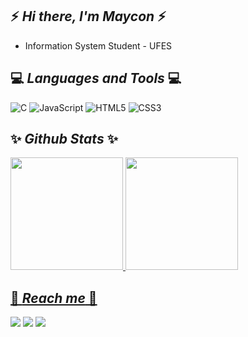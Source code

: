 ## ⚡ *Hi there, I'm Maycon* ⚡

* Information System Student - UFES

## 💻 *Languages and Tools* 💻

![C](https://img.shields.io/badge/c-%2300599C.svg?style=for-the-badge&logo=c&logoColor=white)
![JavaScript](https://img.shields.io/badge/javascript-%23323330.svg?style=for-the-badge&logo=javascript&logoColor=%23F7DF1E)
![HTML5](https://img.shields.io/badge/html5-%23E34F26.svg?style=for-the-badge&logo=html5&logoColor=white)
![CSS3](https://img.shields.io/badge/css3-%231572B6.svg?style=for-the-badge&logo=css3&logoColor=white)

## ✨ *Github Stats* ✨

<div>
<a href="https://github.com/MayconTostes">
<img loading="lazy" height="180em" src="https://github-readme-stats.vercel.app/api?username=MayconTostes&show_icons=true&theme=dark"/>
<img loading="lazy" height="180em" src="https://github-readme-stats.vercel.app/api/top-langs/?username=MayconTostes&layout=compact&theme=dark"/>
</div>

## 📲 *Reach me* 📲

<div>
<a href="https://www.linkedin.com/in/maycontostes/" target="_blank"><img loading="lazy" src="https://img.shields.io/badge/-LinkedIn-%230077B5?style=for-the-badge&logo=linkedin&logoColor=white" target="_blank"></a>  
<a href = "mailto:mayconptostes00@gmail.com"><img loading="lazy" src="https://img.shields.io/badge/mayconptostes00@gmail.com-D14836?style=for-the-badge&logo=gmail&logoColor=white" target="_blank"></a>
<a href="https://www.instagram.com/maycon_tostes/" target="_blank"><img loading="lazy" src="https://img.shields.io/badge/-Instagram-%23E4405F?style=for-the-badge&logo=instagram&logoColor=white" target="_blank"></a>
</div>
